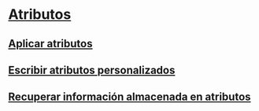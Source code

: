 # [Atributos](index.md)
## [Aplicar atributos](applying-attributes.md)
## [Escribir atributos personalizados](writing-custom-attributes.md)
## [Recuperar información almacenada en atributos](retrieving-information-stored-in-attributes.md)
